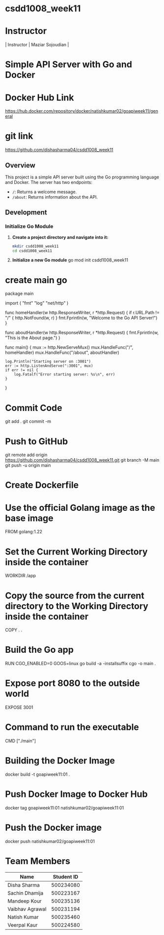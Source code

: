 # csdd1008_week11

# Instructor

| Instructor  | Maziar Sojoudian  |

# Simple API Server with Go and Docker

# Docker Hub Link
https://hub.docker.com/repository/docker/natishkumar02/goapiweek11/general

# git link

https://github.com/dishasharma04/csdd1008_week11



## Overview

This project is a simple API server built using the Go programming language and Docker. The server has two endpoints:
- `/`: Returns a welcome message.
- `/about`: Returns information about the API.

## Development

### Initialize Go Module

1. **Create a project directory and navigate into it:**
   ```sh
   mkdir csdd1008_week11
   cd csdd1008_week11

2. **Initialize a new Go module**
    go mod init csdd1008_week11

# create main go
package main

import (
	"fmt"
	"log"
	"net/http"
)

func homeHandler(w http.ResponseWriter, r *http.Request) {
	if r.URL.Path != "/" {
		http.NotFound(w, r)
	}
	fmt.Fprintln(w, "Welcome to the Go API Server!")
}

func aboutHandler(w http.ResponseWriter, r *http.Request) {
	fmt.Fprintln(w, "This is the About page.")
}

func main() {
	mux := http.NewServeMux()
	mux.HandleFunc("/", homeHandler)
	mux.HandleFunc("/about", aboutHandler)

	log.Println("Starting server on :3001")
	err := http.ListenAndServe(":3001", mux)
	if err != nil {
		log.Fatalf("Error starting server: %s\n", err)
	}
}

# Commit Code
git add .
git commit -m

# Push to GitHub
git remote add origin <https://github.com/dishasharma04/csdd1008_week11.git>
git branch -M main
git push -u origin main

# Create Dockerfile

# Use the official Golang image as the base image
FROM golang:1.22

# Set the Current Working Directory inside the container
WORKDIR /app

# Copy the source from the current directory to the Working Directory inside the container
COPY . .

# Build the Go app
RUN CGO_ENABLED=0 GOOS=linux go build -a -installsuffix cgo -o main .

# Expose port 8080 to the outside world
EXPOSE 3001

# Command to run the executable
CMD ["./main"]

# Building the Docker Image
docker build -t goapiweek11:01 .

# Push Docker Image to Docker Hub
docker tag goapiweek11:01 natishkumar02/goapiweek11:01

# Push the Docker image
docker push natishkumar02/goapiweek11:01

# Team Members

| Name           | Student ID  |
|----------------|-------------|
| Disha Sharma   | 500234080   |
| Sachin Dhamija | 500223167   |
| Mandeep Kour   | 500235136   |
| Vaibhav Agrawal| 500231194   |
| Natish Kumar   | 500235460   |
| Veerpal Kaur   | 500224580   |





